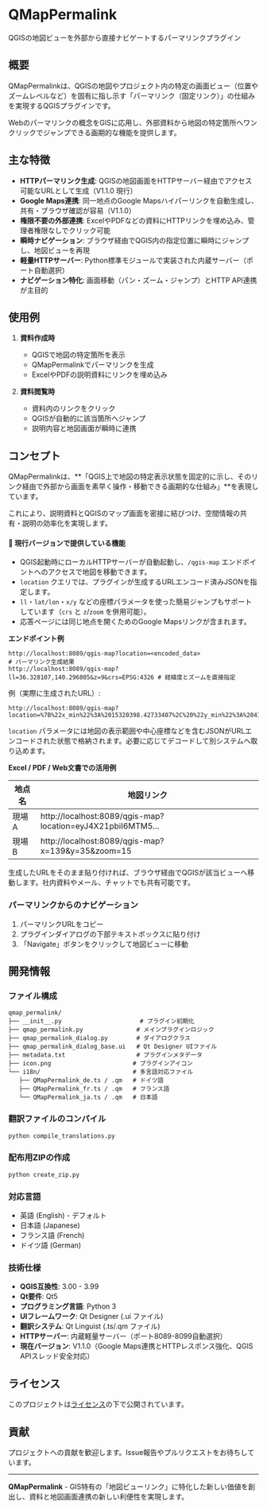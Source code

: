# QMapPermalink

QGISの地図ビューを外部から直接ナビゲートするパーマリンクプラグイン

## 概要

QMapPermalinkは、QGISの地図やプロジェクト内の特定の画面ビュー（位置やズームレベルなど）を固有に指し示す「パーマリンク（固定リンク）」の仕組みを実現するQGISプラグインです。

Webのパーマリンクの概念をGISに応用し、外部資料から地図の特定箇所へワンクリックでジャンプできる画期的な機能を提供します。

## 主な特徴

- **HTTPパーマリンク生成**: QGISの地図画面をHTTPサーバー経由でアクセス可能なURLとして生成（V1.1.0 現行）
- **Google Maps連携**: 同一地点のGoogle Mapsハイパーリンクを自動生成し、共有・ブラウザ確認が容易（V1.1.0）
- **権限不要の外部連携**: ExcelやPDFなどの資料にHTTPリンクを埋め込み、管理者権限なしでクリック可能
- **瞬時ナビゲーション**: ブラウザ経由でQGIS内の指定位置に瞬時にジャンプし、地図ビューを再現
- **軽量HTTPサーバー**: Python標準モジュールで実装された内蔵サーバー（ポート自動選択）
- **ナビゲーション特化**: 画面移動（パン・ズーム・ジャンプ）とHTTP API連携が主目的

## 使用例

1. **資料作成時**
   - QGISで地図の特定箇所を表示
   - QMapPermalinkでパーマリンクを生成
   - ExcelやPDFの説明資料にリンクを埋め込み

2. **資料閲覧時**
   - 資料内のリンクをクリック
   - QGISが自動的に該当箇所へジャンプ
   - 説明内容と地図画面が瞬時に連携

## コンセプト

QMapPermalinkは、**「QGIS上で地図の特定表示状態を固定的に示し、そのリンク経由で外部から画面を素早く操作・移動できる画期的な仕組み」**を表現しています。

これにより、説明資料とQGISのマップ画面を密接に結びつけ、空間情報の共有・説明の効率化を実現します。

#### 🚀 現行バージョンで提供している機能

- QGIS起動時にローカルHTTPサーバーが自動起動し、`/qgis-map` エンドポイントへのアクセスで地図を移動できます。
- `location` クエリでは、プラグインが生成するURLエンコード済みJSONを指定します。
- `ll`・`lat/lon`・`x/y` などの座標パラメータを使った簡易ジャンプもサポートしています（`crs` と `z`/`zoom` を併用可能）。
- 応答ページには同じ地点を開くためのGoogle Mapsリンクが含まれます。

**エンドポイント例**
```
http://localhost:8089/qgis-map?location=<encoded_data>                    # パーマリンク生成結果
http://localhost:8089/qgis-map?ll=36.328107,140.296805&z=9&crs=EPSG:4326 # 経緯度とズームを直接指定
```

例（実際に生成されたURL）:

```
http://localhost:8089/qgis-map?location=%7B%22x_min%22%3A%2015320398.42733407%2C%20%22y_min%22%3A%204178032.277779212%2C%20%22x_max%22%3A%2015915139.45284883%2C%20%22y_max%22%3A%204513693.292179277%2C%20%22crs%22%3A%20%22EPSG%3A3857%22%2C%20%22scale%22%3A%201440000.0617768962%2C%20%22map_units_per_pixel%22%3A%20381.00001634513615%2C%20%22center_x%22%3A%2015617768.94009145%2C%20%22center_y%22%3A%204345862.784979245%2C%20%22center_crs%22%3A%20%22EPSG%3A3857%22%2C%20%22center_wgs84_lat%22%3A%2036.32810676456399%2C%20%22center_wgs84_lon%22%3A%20140.29680542731288%2C%20%22zoom_level%22%3A%209%7D
```

`location` パラメータには地図の表示範囲や中心座標などを含むJSONがURLエンコードされた状態で格納されます。必要に応じてデコードして別システムへ取り込めます。

**Excel / PDF / Web文書での活用例**

| 地点名 | 地図リンク |
|--------|-------------|
| 現場A  | http://localhost:8089/qgis-map?location=eyJ4X21pbiI6MTM5... |
| 現場B  | http://localhost:8089/qgis-map?x=139&y=35&zoom=15 |

生成したURLをそのまま貼り付ければ、ブラウザ経由でQGISが該当ビューへ移動します。社内資料やメール、チャットでも共有可能です。

### パーマリンクからのナビゲーション

1. パーマリンクURLをコピー
2. プラグインダイアログの下部テキストボックスに貼り付け
3. 「Navigate」ボタンをクリックして地図ビューに移動

## 開発情報

### ファイル構成

```
qmap_permalink/
├── __init__.py                      # プラグイン初期化
├── qmap_permalink.py               # メインプラグインロジック
├── qmap_permalink_dialog.py        # ダイアログクラス
├── qmap_permalink_dialog_base.ui   # Qt Designer UIファイル
├── metadata.txt                    # プラグインメタデータ
├── icon.png                       # プラグインアイコン
└── i18n/                          # 多言語対応ファイル
   ├── QMapPermalink_de.ts / .qm   # ドイツ語
   ├── QMapPermalink_fr.ts / .qm   # フランス語
   └── QMapPermalink_ja.ts / .qm   # 日本語
```

### 翻訳ファイルのコンパイル

```bash
python compile_translations.py
```

### 配布用ZIPの作成

```bash
python create_zip.py
```

### 対応言語

- 英語 (English) - デフォルト
- 日本語 (Japanese)
- フランス語 (French)
- ドイツ語 (German)

### 技術仕様

- **QGIS互換性**: 3.00 - 3.99
- **Qt要件**: Qt5
- **プログラミング言語**: Python 3
- **UIフレームワーク**: Qt Designer (.ui ファイル)
- **翻訳システム**: Qt Linguist (.ts/.qm ファイル)
- **HTTPサーバー**: 内蔵軽量サーバー（ポート8089-8099自動選択）
- **現在バージョン**: V1.1.0（Google Maps連携とHTTPレスポンス強化、QGIS APIスレッド安全対応）

## ライセンス

このプロジェクトは[ライセンス](LICENSE)の下で公開されています。

## 貢献

プロジェクトへの貢献を歓迎します。Issue報告やプルリクエストをお待ちしています。

---

**QMapPermalink** - GIS特有の「地図ビューリンク」に特化した新しい価値を創出し、資料と地図画面連携の新しい利便性を実現します。
